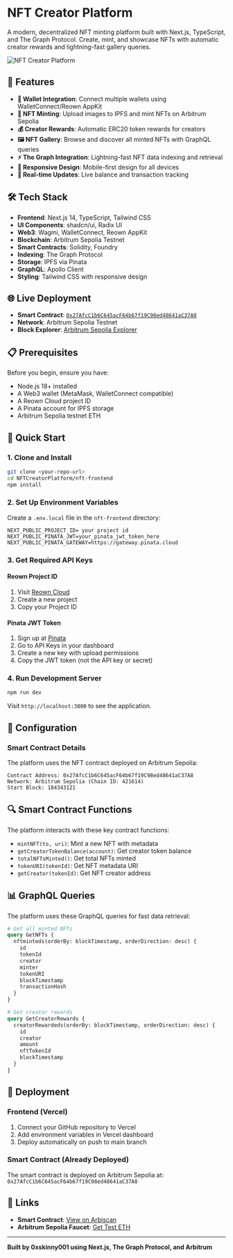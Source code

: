 # NFT Creator Platform

A modern, decentralized NFT minting platform built with Next.js, TypeScript, and The Graph Protocol. Create, mint, and showcase NFTs with automatic creator rewards and lightning-fast gallery queries.

![NFT Creator Platform](https://via.placeholder.com/800x400/6366f1/ffffff?text=NFT+Creator+Platform)

## 🚀 Features

- **🔗 Wallet Integration**: Connect multiple wallets using WalletConnect/Reown AppKit
- **🎨 NFT Minting**: Upload images to IPFS and mint NFTs on Arbitrum Sepolia
- **💰 Creator Rewards**: Automatic ERC20 token rewards for creators
- **🖼️ NFT Gallery**: Browse and discover all minted NFTs with GraphQL queries
- **⚡ The Graph Integration**: Lightning-fast NFT data indexing and retrieval
- **📱 Responsive Design**: Mobile-first design for all devices
- **🔄 Real-time Updates**: Live balance and transaction tracking

## 🛠️ Tech Stack

- **Frontend**: Next.js 14, TypeScript, Tailwind CSS
- **UI Components**: shadcn/ui, Radix UI
- **Web3**: Wagmi, WalletConnect, Reown AppKit
- **Blockchain**: Arbitrum Sepolia Testnet
- **Smart Contracts**: Solidity, Foundry
- **Indexing**: The Graph Protocol
- **Storage**: IPFS via Pinata
- **GraphQL**: Apollo Client
- **Styling**: Tailwind CSS with responsive design

## 🌐 Live Deployment

- **Smart Contract**: [`0x27AfcC1b6C645acF64b67f19C98ed48641aC37A8`](https://sepolia.arbiscan.io/address/0x27AfcC1b6C645acF64b67f19C98ed48641aC37A8)
- **Network**: Arbitrum Sepolia Testnet
- **Block Explorer**: [Arbitrum Sepolia Explorer](https://sepolia.arbiscan.io)

## 📋 Prerequisites

Before you begin, ensure you have:

- Node.js 18+ installed
- A Web3 wallet (MetaMask, WalletConnect compatible)
- A Reown Cloud project ID
- A Pinata account for IPFS storage
- Arbitrum Sepolia testnet ETH

## 🚀 Quick Start

### 1. Clone and Install

```bash
git clone <your-repo-url>
cd NFTCreatorPlatform/nft-frontend
npm install
```

### 2. Set Up Environment Variables

Create a `.env.local` file in the `nft-frontend` directory:

```env
NEXT_PUBLIC_PROJECT_ID= your project id
NEXT_PUBLIC_PINATA_JWT=your_pinata_jwt_token_here
NEXT_PUBLIC_PINATA_GATEWAY=https://gateway.pinata.cloud
```

### 3. Get Required API Keys

#### Reown Project ID
1. Visit [Reown Cloud](https://cloud.reown.com)
2. Create a new project
3. Copy your Project ID

#### Pinata JWT Token
1. Sign up at [Pinata](https://pinata.cloud)
2. Go to API Keys in your dashboard
3. Create a new key with upload permissions
4. Copy the JWT token (not the API key or secret)

### 4. Run Development Server

```bash
npm run dev
```

Visit `http://localhost:3000` to see the application.

## 🔧 Configuration

### Smart Contract Details

The platform uses the NFT contract deployed on Arbitrum Sepolia:

```solidity
Contract Address: 0x27AfcC1b6C645acF64b67f19C98ed48641aC37A8
Network: Arbitrum Sepolia (Chain ID: 421614)
Start Block: 184343121
```


## 🔍 Smart Contract Functions

The platform interacts with these key contract functions:

- `mintNFT(to, uri)`: Mint a new NFT with metadata
- `getCreatorTokenBalance(account)`: Get creator token balance
- `totalNFTsMinted()`: Get total NFTs minted
- `tokenURI(tokenId)`: Get NFT metadata URI
- `getCreator(tokenId)`: Get NFT creator address

## 📊 GraphQL Queries

The platform uses these GraphQL queries for fast data retrieval:

```graphql
# Get all minted NFTs
query GetNFTs {
  nftminteds(orderBy: blockTimestamp, orderDirection: desc) {
    id
    tokenId
    creator
    minter
    tokenURI
    blockTimestamp
    transactionHash
  }
}

# Get creator rewards
query GetCreatorRewards {
  creatorRewardeds(orderBy: blockTimestamp, orderDirection: desc) {
    id
    creator
    amount
    nftTokenId
    blockTimestamp
  }
}
```


## 🚀 Deployment

### Frontend (Vercel)

1. Connect your GitHub repository to Vercel
2. Add environment variables in Vercel dashboard
3. Deploy automatically on push to main branch

### Smart Contract (Already Deployed)

The smart contract is deployed on Arbitrum Sepolia at:
`0x27AfcC1b6C645acF64b67f19C98ed48641aC37A8`


## 🔗 Links

- **Smart Contract**: [View on Arbiscan](https://sepolia.arbiscan.io/address/0x27AfcC1b6C645acF64b67f19C98ed48641aC37A8)
- **Arbitrum Sepolia Faucet**: [Get Test ETH](https://faucet.quicknode.com/arbitrum/sepolia)



---

**Built by 0xskinny001 using Next.js, The Graph Protocol, and Arbitrum**

